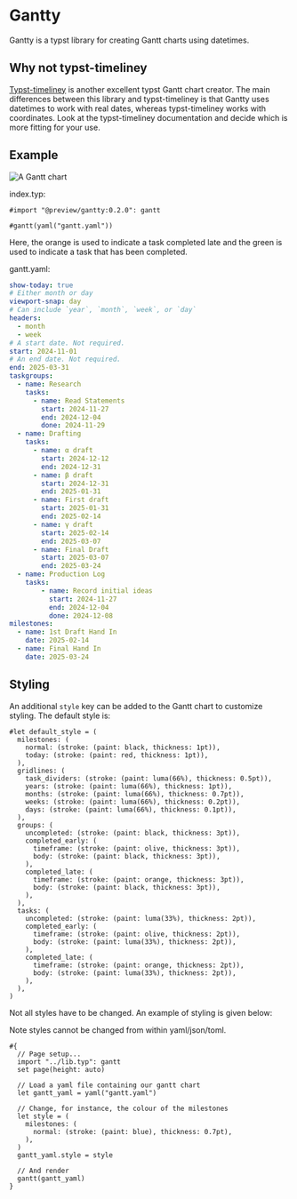 # Gantty

Gantty is a typst library for creating Gantt charts using datetimes.

## Why not typst-timeliney

[Typst-timeliney](https://typst.app/universe/package/timeliney) is another
excellent typst Gantt chart creator. The main differences between this library
and typst-timeliney is that Gantty uses datetimes to work with real dates,
whereas typst-timeliney works with coordinates. Look at the typst-timeliney
documentation and decide which is more fitting for your use.

## Example

![A Gantt chart](https://gitlab.com/john_t/typst-gantty/-/raw/master/example/gantt.svg)

index.typ:

```typst
#import "@preview/gantty:0.2.0": gantt

#gantt(yaml("gantt.yaml"))
```

Here, the orange is used to indicate a task completed late and the green is used
to indicate a task that has been completed.

gantt.yaml:

```yaml
show-today: true
# Either month or day
viewport-snap: day
# Can include `year`, `month`, `week`, or `day`
headers:
  - month
  - week
# A start date. Not required.
start: 2024-11-01
# An end date. Not required.
end: 2025-03-31
taskgroups:
  - name: Research
    tasks:
      - name: Read Statements
        start: 2024-11-27
        end: 2024-12-04
        done: 2024-11-29
  - name: Drafting
    tasks:
      - name: α draft
        start: 2024-12-12
        end: 2024-12-31
      - name: β draft
        start: 2024-12-31
        end: 2025-01-31
      - name: First draft
        start: 2025-01-31
        end: 2025-02-14
      - name: γ draft
        start: 2025-02-14
        end: 2025-03-07
      - name: Final Draft
        start: 2025-03-07
        end: 2025-03-24
  - name: Production Log
    tasks:
        - name: Record initial ideas
          start: 2024-11-27
          end: 2024-12-04
          done: 2024-12-08
milestones:
  - name: 1st Draft Hand In
    date: 2025-02-14
  - name: Final Hand In
    date: 2025-03-24
```

## Styling

An additional `style` key can be added to the Gantt chart to
customize styling. The default style is:

```typst
#let default_style = (
  milestones: (
    normal: (stroke: (paint: black, thickness: 1pt)),
    today: (stroke: (paint: red, thickness: 1pt)),
  ),
  gridlines: (
    task_dividers: (stroke: (paint: luma(66%), thickness: 0.5pt)),
    years: (stroke: (paint: luma(66%), thickness: 1pt)),
    months: (stroke: (paint: luma(66%), thickness: 0.7pt)),
    weeks: (stroke: (paint: luma(66%), thickness: 0.2pt)),
    days: (stroke: (paint: luma(66%), thickness: 0.1pt)),
  ),
  groups: (
    uncompleted: (stroke: (paint: black, thickness: 3pt)),
    completed_early: (
      timeframe: (stroke: (paint: olive, thickness: 3pt)),
      body: (stroke: (paint: black, thickness: 3pt)),
    ),
    completed_late: (
      timeframe: (stroke: (paint: orange, thickness: 3pt)),
      body: (stroke: (paint: black, thickness: 3pt)),
    ),
  ),
  tasks: (
    uncompleted: (stroke: (paint: luma(33%), thickness: 2pt)),
    completed_early: (
      timeframe: (stroke: (paint: olive, thickness: 2pt)),
      body: (stroke: (paint: luma(33%), thickness: 2pt)),
    ),
    completed_late: (
      timeframe: (stroke: (paint: orange, thickness: 2pt)),
      body: (stroke: (paint: luma(33%), thickness: 2pt)),
    ),
  ),
)
```

Not all styles have to be changed. An example of styling is given below:

Note styles cannot be changed from within yaml/json/toml.

```typst
#{
  // Page setup...
  import "../lib.typ": gantt
  set page(height: auto)

  // Load a yaml file containing our gantt chart
  let gantt_yaml = yaml("gantt.yaml")

  // Change, for instance, the colour of the milestones
  let style = (
    milestones: (
      normal: (stroke: (paint: blue), thickness: 0.7pt),
    ),
  )
  gantt_yaml.style = style

  // And render
  gantt(gantt_yaml)
}
```
